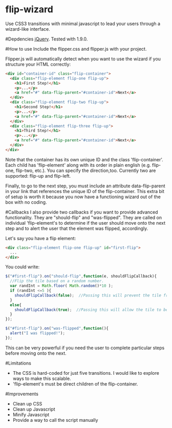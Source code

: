 flip-wizard
===========

Use CSS3 transitions with minimal javascript to lead your users through a wizard-like interface.

#Depdencies
[jQuery](http://jquery.com/). Tested with 1.9.0.

#How to use
Include the flipper.css and flipper.js with your project.

Flipper.js will automatically detect when you want to use the wizard if you structure your HTML correctly:

```html
<div id="container-id" class="flip-container">
  <div class="flip-element flip-one flip-up">
    <h1>First Step!</h1>
    <p>...</p>
    <a href="#" data-flip-parent="#container-id">Next</a>
  </div>
  <div class="flip-element flip-two flip-up">
    <h1>Second Step!</h1>
    <p>...</p>
    <a href="#" data-flip-parent="#container-id">Next</a>    
  </div>
  <div class="flip-element flip-three flip-up">
    <h1>Third Step!</h1>
    <p>...</p>
    <a href="#" data-flip-parent="#container-id">Next</a>
  </div>
</div>
```

Note that the container has its own unique ID and the class 'flip-container'. Each child has 'flip-element' along with its order in plain english (e.g. flip-one, flip-two, etc.). You can specify the direction,too. Currently two are supported: flip-up and flip-left.

Finally, to go to the next step, you must include an attribute data-flip-parent in your link that references the unique ID of the flip-container. This extra bit of setup is worth it because you now have a functioning wizard out of the box with no coding.

#Callbacks
I also provide two callbacks if you want to provide advanced functionality. They are "should-flip" and "was-flipped". They are called on individual 'flip-element's to determine if the user should move onto the next step and to alert the user that the element was flipped, accordingly.

Let's say you have a flip element:
 
```html
<div class="flip-element flip-one flip-up" id="first-flip">
  ...
</div>
```
  
You could write:

```javascript
$("#first-flip").on("should-flip",function(e, shouldFlipCallback){
  //Flip the tile based on a random number.
  var randInt = Math.floor( Math.random()*10 );
  if (randInt <=5 ){
    shouldFlipCallback(false);  //Passing this will prevent the tile from being flipped to flip-one.      
  }
  else{
    shouldFlipCallback(true);  //Passing this will allow the tile to be flipped.
  }
});

$("#first-flip").on("was-flipped",function(){
  alert("I was flipped!");
});
```
  
This can be very powerful if you need the user to complete particular steps before moving onto the next.

#Limitations
* The CSS is hard-coded for just five transitions. I would like to explore ways to make this scalable.
* 'flip-element's must be direct children of the flip-container.

#Improvements
* Clean up CSS
* Clean up Javascript
* Minify Javascript
* Provide a way to call the script manually